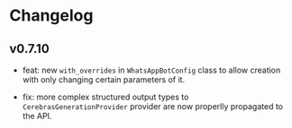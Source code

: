 # Changelog

## v0.7.10

- feat: new `with_overrides` in `WhatsAppBotConfig` class to allow creation with only changing certain parameters of it.

- fix: more complex structured output types to `CerebrasGenerationProvider` provider are now properlly propagated to the API.


